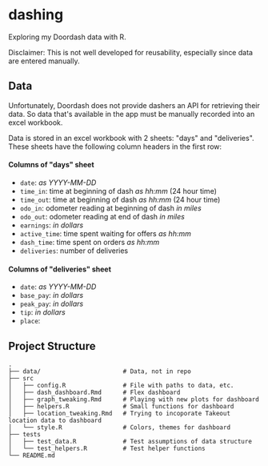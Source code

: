 # dashing
Exploring my Doordash data with R.

Disclaimer: This is not well developed for reusability, especially since data are entered manually.

## Data

Unfortunately, Doordash does not provide dashers an API for retrieving their data. So data that's available in the app must be manually recorded into an excel workbook.

Data is stored in an excel workbook with 2 sheets: "days" and "deliveries". These sheets have the following column headers in the first row:

#### Columns of "days" sheet

* `date`: *as YYYY-MM-DD*
* `time_in`: time at beginning of dash *as hh:mm* (24 hour time) 
* `time_out`: time at beginning of dash *as hh:mm* (24 hour time)
* `odo_in`: odometer reading at beginning of dash *in miles*
* `odo_out`: odometer reading at end of dash *in miles*
* `earnings`: *in dollars*
* `active_time`: time spent waiting for offers *as hh:mm*
* `dash_time`: time spent on orders *as hh:mm*
* `deliveries`: number of deliveries

#### Columns of "deliveries" sheet

* `date`: *as YYYY-MM-DD*
* `base_pay`: *in dollars*
* `peak_pay`: *in dollars*
* `tip`: *in dollars*
* `place`:

## Project Structure

```
.
├── data/                       # Data, not in repo                
├── src
│   ├── config.R                # File with paths to data, etc.
│   ├── dash_dashboard.Rmd      # Flex dashboard
│   ├── graph_tweaking.Rmd      # Playing with new plots for dashboard
│   ├── helpers.R               # Small functions for dashboard
│   ├── location_tweaking.Rmd   # Trying to incoporate Takeout location data to dashboard
│   └── style.R                 # Colors, themes for dashboard 
├── tests
│   ├── test_data.R             # Test assumptions of data structure
│   └── test_helpers.R          # Test helper functions
└── README.md
```
